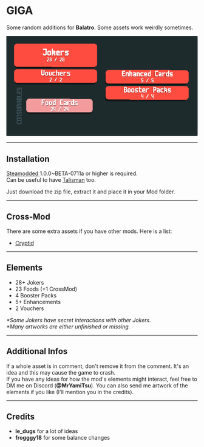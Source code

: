 <h1>GIGA</h1>

<p>Some random additions for <strong>Balatro</strong>. Some assets work weirdly sometimes.</p>

<img src="assets/other/content.png" alt="Content Screenshot">

<hr>
<h2>Installation</h2>
<p>
    <a href="https://github.com/Steamodded/smods">Steamodded </a>1.0.0~BETA-0711a or higher is required.<br>
    Can be useful to have <a href="https://github.com/SpectralPack/Talisman">Talisman</a> too.
</p>
<p>Just download the zip file, extract it and place it in your Mod folder.</p>

<hr>
<h2>Cross-Mod</h2>
<p>There are some extra assets if you have other mods. Here is a list:</p>
<ul>
    <li><a href="https://github.com/SpectralPack/Cryptid">Cryptid</a></li>
</ul>

<hr>
<h2>Elements</h2>
<ul>
    <li>28+ Jokers</li>
    <li>23 Foods (+1 CrossMod)</li>
    <li>4 Booster Packs</li>
    <li>5+ Enhancements</li>
    <li>2 Vouchers</li>
</ul>

<p><em>*Some Jokers have secret interactions with other Jokers.</em><br>
<em>*Many artworks are either unfinished or missing.</em></p>

<hr>
<h2>Additional Infos</h2>
<p>
    If a whole asset is in comment, don't remove it from the comment. It's an idea and this may cause the game to crash.<br>
    If you have any ideas for how the mod's elements might interact, feel free to DM me on Discord (<strong>@MrYamiTsu</strong>).
    You can also send me artwork of the elements if you like (I'll mention you in the credits).
</p>

<hr>
<h2>Credits</h2>
<ul>
    <li><strong>le_dugs</strong> for a lot of ideas</li>
    <li><strong>frogggy18</strong> for some balance changes</li>
</ul>